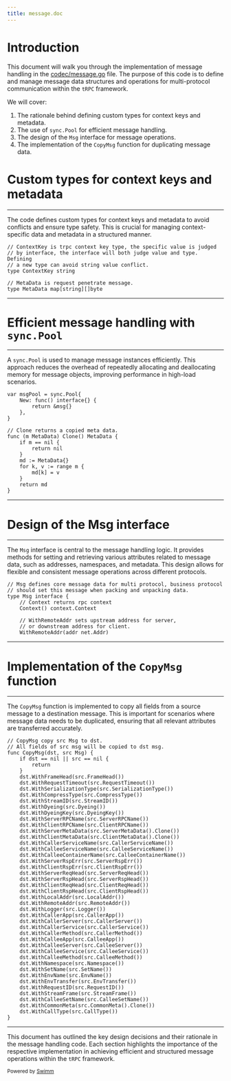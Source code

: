 ```yaml
---
title: message.doc
---
```

# Introduction

This document will walk you through the implementation of message handling in the <SwmPath>[codec/message.go](/codec/message.go)</SwmPath> file. The purpose of this code is to define and manage message data structures and operations for multi-protocol communication within the <SwmToken path="/codec/message.go" pos="3:24:24" line-data="// Tencent is pleased to support the open source community by making tRPC available.">`tRPC`</SwmToken> framework.

We will cover:

1. The rationale behind defining custom types for context keys and metadata.
2. The use of <SwmToken path="/codec/message.go" pos="33:6:8" line-data="var msgPool = sync.Pool{">`sync.Pool`</SwmToken> for efficient message handling.
3. The design of the <SwmToken path="/codec/message.go" pos="74:2:2" line-data="// Msg defines core message data for multi protocol, business protocol">`Msg`</SwmToken> interface for message operations.
4. The implementation of the <SwmToken path="/codec/message.go" pos="344:2:2" line-data="// CopyMsg copy src Msg to dst.">`CopyMsg`</SwmToken> function for duplicating message data.

# Custom types for context keys and metadata

<SwmSnippet path="/codec/message.go" line="25">

---

The code defines custom types for context keys and metadata to avoid conflicts and ensure type safety. This is crucial for managing context-specific data and metadata in a structured manner.

```
// ContextKey is trpc context key type, the specific value is judged
// by interface, the interface will both judge value and type. Defining
// a new type can avoid string value conflict.
type ContextKey string

// MetaData is request penetrate message.
type MetaData map[string][]byte
```

---

</SwmSnippet>

# Efficient message handling with <SwmToken path="/codec/message.go" pos="33:6:8" line-data="var msgPool = sync.Pool{">`sync.Pool`</SwmToken>

<SwmSnippet path="/codec/message.go" line="33">

---

A <SwmToken path="/codec/message.go" pos="33:6:8" line-data="var msgPool = sync.Pool{">`sync.Pool`</SwmToken> is used to manage message instances efficiently. This approach reduces the overhead of repeatedly allocating and deallocating memory for message objects, improving performance in high-load scenarios.

```
var msgPool = sync.Pool{
	New: func() interface{} {
		return &msg{}
	},
}

// Clone returns a copied meta data.
func (m MetaData) Clone() MetaData {
	if m == nil {
		return nil
	}
	md := MetaData{}
	for k, v := range m {
		md[k] = v
	}
	return md
}
```

---

</SwmSnippet>

# Design of the Msg interface

<SwmSnippet path="/codec/message.go" line="74">

---

The <SwmToken path="/codec/message.go" pos="74:2:2" line-data="// Msg defines core message data for multi protocol, business protocol">`Msg`</SwmToken> interface is central to the message handling logic. It provides methods for setting and retrieving various attributes related to message data, such as addresses, namespaces, and metadata. This design allows for flexible and consistent message operations across different protocols.

```
// Msg defines core message data for multi protocol, business protocol
// should set this message when packing and unpacking data.
type Msg interface {
	// Context returns rpc context
	Context() context.Context

	// WithRemoteAddr sets upstream address for server,
	// or downstream address for client.
	WithRemoteAddr(addr net.Addr)
```

---

</SwmSnippet>

# Implementation of the <SwmToken path="/codec/message.go" pos="344:2:2" line-data="// CopyMsg copy src Msg to dst.">`CopyMsg`</SwmToken> function

<SwmSnippet path="/codec/message.go" line="344">

---

The <SwmToken path="/codec/message.go" pos="344:2:2" line-data="// CopyMsg copy src Msg to dst.">`CopyMsg`</SwmToken> function is implemented to copy all fields from a source message to a destination message. This is important for scenarios where message data needs to be duplicated, ensuring that all relevant attributes are transferred accurately.

```
// CopyMsg copy src Msg to dst.
// All fields of src msg will be copied to dst msg.
func CopyMsg(dst, src Msg) {
	if dst == nil || src == nil {
		return
	}
	dst.WithFrameHead(src.FrameHead())
	dst.WithRequestTimeout(src.RequestTimeout())
	dst.WithSerializationType(src.SerializationType())
	dst.WithCompressType(src.CompressType())
	dst.WithStreamID(src.StreamID())
	dst.WithDyeing(src.Dyeing())
	dst.WithDyeingKey(src.DyeingKey())
	dst.WithServerRPCName(src.ServerRPCName())
	dst.WithClientRPCName(src.ClientRPCName())
	dst.WithServerMetaData(src.ServerMetaData().Clone())
	dst.WithClientMetaData(src.ClientMetaData().Clone())
	dst.WithCallerServiceName(src.CallerServiceName())
	dst.WithCalleeServiceName(src.CalleeServiceName())
	dst.WithCalleeContainerName(src.CalleeContainerName())
	dst.WithServerRspErr(src.ServerRspErr())
	dst.WithClientRspErr(src.ClientRspErr())
	dst.WithServerReqHead(src.ServerReqHead())
	dst.WithServerRspHead(src.ServerRspHead())
	dst.WithClientReqHead(src.ClientReqHead())
	dst.WithClientRspHead(src.ClientRspHead())
	dst.WithLocalAddr(src.LocalAddr())
	dst.WithRemoteAddr(src.RemoteAddr())
	dst.WithLogger(src.Logger())
	dst.WithCallerApp(src.CallerApp())
	dst.WithCallerServer(src.CallerServer())
	dst.WithCallerService(src.CallerService())
	dst.WithCallerMethod(src.CallerMethod())
	dst.WithCalleeApp(src.CalleeApp())
	dst.WithCalleeServer(src.CalleeServer())
	dst.WithCalleeService(src.CalleeService())
	dst.WithCalleeMethod(src.CalleeMethod())
	dst.WithNamespace(src.Namespace())
	dst.WithSetName(src.SetName())
	dst.WithEnvName(src.EnvName())
	dst.WithEnvTransfer(src.EnvTransfer())
	dst.WithRequestID(src.RequestID())
	dst.WithStreamFrame(src.StreamFrame())
	dst.WithCalleeSetName(src.CalleeSetName())
	dst.WithCommonMeta(src.CommonMeta().Clone())
	dst.WithCallType(src.CallType())
}
```

---

</SwmSnippet>

This document has outlined the key design decisions and their rationale in the message handling code. Each section highlights the importance of the respective implementation in achieving efficient and structured message operations within the <SwmToken path="/codec/message.go" pos="3:24:24" line-data="// Tencent is pleased to support the open source community by making tRPC available.">`tRPC`</SwmToken> framework.

<SwmMeta version="3.0.0" repo-id="Z2l0aHViJTNBJTNBdHJwYy1nbyUzQSUzQXNoYWluZXNkdQ==" repo-name="trpc-go"><sup>Powered by [Swimm](https://app.swimm.io/)</sup></SwmMeta>
